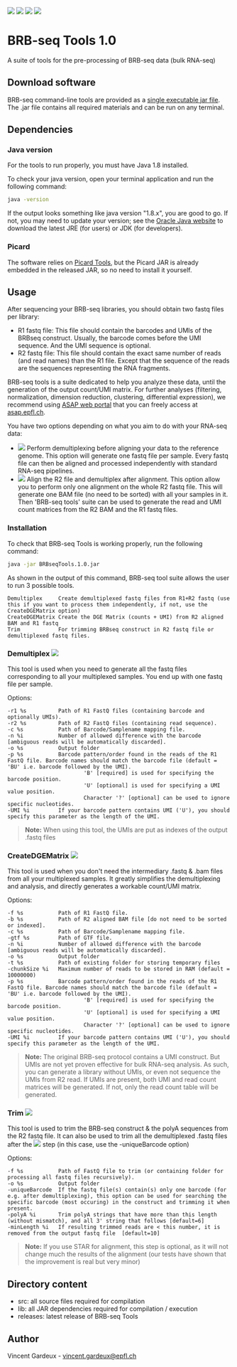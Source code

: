 ![](https://img.shields.io/badge/build-passing-green.svg)
![](https://img.shields.io/badge/version-1.0-blue.svg)
![](https://img.shields.io/badge/picard-2.9.0-blue.svg)
![](https://img.shields.io/badge/java-1.8-red.svg)

# BRB-seq Tools 1.0
A suite of tools for the pre-processing of BRB-seq data (bulk RNA-seq)

## Download software
BRB-seq command-line tools are provided as a [single executable jar file](../master/releases/BRBseqTools.1.0.jar?raw=true).
The .jar file contains all required materials and can be run on any terminal.

## Dependencies
### Java version
For the tools to run properly, you must have Java 1.8 installed. 

To check your java version, open your terminal application and run the following command:

```bash
java -version
```

If the output looks something like java version "1.8.x", you are good to go. 
If not, you may need to update your version; see the [Oracle Java website](http://www.oracle.com/technetwork/java/javase/downloads/) to download the latest JRE (for users) or JDK (for developers).

### Picard
The software relies on [Picard Tools](http://broadinstitute.github.io/picard/), but the Picard JAR is already embedded in the released JAR, so no need to install it yourself.

## Usage
After sequencing your BRB-seq libraries, you should obtain two fastq files per library: 
* R1 fastq file: This file should contain the barcodes and UMIs of the BRBseq construct. Usually, the barcode comes before the UMI sequence. And the UMI sequence is optional.
* R2 fastq file: This file should contain the exact same number of reads (and read names) than the R1 file. Except that the sequence of the reads are the sequences representing the RNA fragments.

BRB-seq tools is a suite dedicated to help you analyze these data, until the generation of the output count/UMI matrix.
For further analyses (filtering, normalization, dimension reduction, clustering, differential expression), we recommend using [ASAP web portal](https://www.ncbi.nlm.nih.gov/pubmed/28541377) that you can freely access at [asap.epfl.ch](asap.epfl.ch).

You have two options depending on what you aim to do with your RNA-seq data:
* ![](https://img.shields.io/badge/Tool-Demultiplex-blue.svg) Perform demultiplexing before aligning your data to the reference genome. This option will generate one fastq file per sample. Every fastq file can then be aligned and processed independently with standard RNA-seq pipelines.
* ![](https://img.shields.io/badge/Tool-CreateDGEMatrix-blue.svg) Align the R2 file and demultiplex after alignment. This option allow you to perform only one alignment on the whole R2 fastq file. This will generate one BAM file (no need to be sorted) with all your samples in it. Then 'BRB-seq tools' suite can be used to generate the read and UMI count matrices from the R2 BAM and the R1 fastq files.

### Installation
To check that BRB-seq Tools is working properly, run the following command:

```bash
java -jar BRBseqTools.1.0.jar
```
As shown in the output of this command, BRB-seq tool suite allows the user to run 3 possible tools.

```
Demultiplex     Create demultiplexed fastq files from R1+R2 fastq (use this if you want to process them independently, if not, use the CreateDGEMatrix option)
CreateDGEMatrix Create the DGE Matrix (counts + UMI) from R2 aligned BAM and R1 fastq
Trim            For trimming BRBseq construct in R2 fastq file or demultiplexed fastq files.
```

### Demultiplex ![](https://img.shields.io/badge/Tool-Demultiplex-blue.svg)
This tool is used when you need to generate all the fastq files corresponding to all your multiplexed samples. You end up with one fastq file per sample.

Options:
```
-r1 %s          Path of R1 FastQ files (containing barcode and optionally UMIs).
-r2 %s          Path of R2 FastQ files (containing read sequence).
-c %s           Path of Barcode/Samplename mapping file.
-n %i           Number of allowed difference with the barcode [ambiguous reads will be automatically discarded].
-o %s           Output folder
-p %s           Barcode pattern/order found in the reads of the R1 FastQ file. Barcode names should match the barcode file (default = 'BU' i.e. barcode followed by the UMI).
                        'B' [required] is used for specifying the barcode position.
                        'U' [optional] is used for specifying a UMI value position.
                        Character '?' [optional] can be used to ignore specific nucleotides.
-UMI %i         If your barcode pattern contains UMI ('U'), you should specify this parameter as the length of the UMI.
```

> **Note:** When using this tool, the UMIs are put as indexes of the output .fastq files

### CreateDGEMatrix ![](https://img.shields.io/badge/Tool-CreateDGEMatrix-blue.svg)
This tool is used when you don't need the intermediary .fastq & .bam files from all your multiplexed samples.
It greatly simplifies the demultiplexing and analysis, and directly generates a workable count/UMI matrix.

Options:
```
-f %s           Path of R1 FastQ file.
-b %s           Path of R2 aligned BAM file [do not need to be sorted or indexed].
-c %s           Path of Barcode/Samplename mapping file.
-gtf %s         Path of GTF file.
-n %i           Number of allowed difference with the barcode [ambiguous reads will be automatically discarded].
-o %s           Output folder
-t %s           Path of existing folder for storing temporary files
-chunkSize %i   Maximum number of reads to be stored in RAM (default = 10000000)
-p %s           Barcode pattern/order found in the reads of the R1 FastQ file. Barcode names should match the barcode file (default = 'BU' i.e. barcode followed by the UMI).
                        'B' [required] is used for specifying the barcode position.
                        'U' [optional] is used for specifying a UMI value position.
                        Character '?' [optional] can be used to ignore specific nucleotides.
-UMI %i         If your barcode pattern contains UMI ('U'), you should specify this parameter as the length of the UMI.
```

> **Note:** The original BRB-seq protocol contains a UMI construct. But UMIs are not yet proven effective for bulk RNA-seq analysis. As such, you can generate a library without UMIs, or even not sequence the UMIs from R2 read. If UMIs are present, both UMI and read count matrices will be generated. If not, only the read count table will be generated.

### Trim ![](https://img.shields.io/badge/Tool-Trim-blue.svg)
This tool is used to trim the BRB-seq construct & the polyA sequences from the R2 fastq file.
It can also be used to trim all the demultiplexed .fastq files after the ![](https://img.shields.io/badge/Tool-Demultiplex-blue.svg) step (in this case, use the -uniqueBarcode option)

Options:
```
-f %s           Path of FastQ file to trim (or containing folder for processing all fastq files recursively).
-o %s           Output folder
-uniqueBarcode  If the fastq file(s) contain(s) only one barcode (for e.g. after demultiplexing), this option can be used for searching the specific barcode (most occuring) in the construct and trimming it when present.
-polyA %i       Trim polyA strings that have more than this length (without mismatch), and all 3' string that follows [default=6]
-minLength %i   If resulting trimmed reads are < this number, it is removed from the output fastq file  [default=10]
```

> **Note:** If you use STAR for alignment, this step is optional, as it will not change much the results of the alignment (our tests have shown that the improvement is real but very minor)

## Directory content
* src: all source files required for compilation
* lib: all JAR dependencies required for compilation / execution
* releases: latest release of BRB-seq Tools

## Author
Vincent Gardeux - vincent.gardeux@epfl.ch
